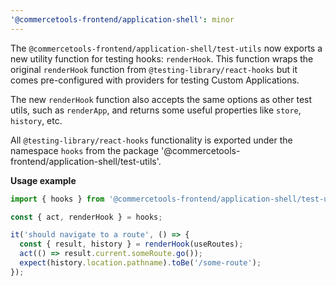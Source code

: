 ```yaml
---
'@commercetools-frontend/application-shell': minor
---
```


The `@commercetools-frontend/application-shell/test-utils` now exports a new utility function for testing hooks: `renderHook`. This function wraps the original `renderHook` function from `@testing-library/react-hooks` but it comes pre-configured with providers for testing Custom Applications.

The new `renderHook` function also accepts the same options as other test utils, such as `renderApp`, and returns some useful properties like `store`, `history`, etc.

All `@testing-library/react-hooks` functionality is exported under the namespace `hooks` from the package '@commercetools-frontend/application-shell/test-utils'.

**Usage example**

```jsx
import { hooks } from '@commercetools-frontend/application-shell/test-utils';

const { act, renderHook } = hooks;

it('should navigate to a route', () => {
  const { result, history } = renderHook(useRoutes);
  act(() => result.current.someRoute.go());
  expect(history.location.pathname).toBe('/some-route');
});
```
